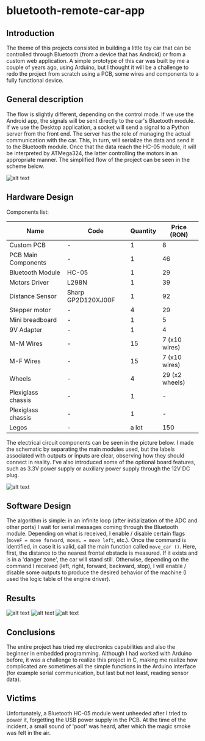 # bluetooth-remote-car-app

## Introduction

The theme of this projects consisted in building a little toy car that can be controlled through Bluetooth (from a device that has Android) or from a custom web application. A simple prototype of this car was built by me a couple of years ago, using Arduino, but I thought it will be a challenge to redo the project from scratch using a PCB, some wires and components to a fully functional device.

## General description

The flow is slightly different, depending on the control mode. If we use the Android app, the signals will be sent directly to the car's Bluetooth module. If we use the Desktop application, a socket will send a signal to a Python server from the front end. The server has the role of managing the actual communication with the car. This, in turn, will serialize the data and send it to the Bluetooth module.
Once that the data reach the HC-05 module, it will be interpreted by ATMega324, the latter controlling the motors in an appropriate manner. The simplified flow of the project can be seen in the scheme below.

![alt text](https://github.com/PopAdi/bluetooth-remote-car-app/blob/master/_images/img_1.png)

## Hardware Design

Components list:

| Name                      	| Code        	| Quantity 	| Price (RON)   	|
|----------------------------------	|--------------------	|-----------	|--------------	|
| Custom PCB            	| -                  	| 1         	| 8            	|
| PCB Main Components 	| -                  	| 1         	| 46           	|
| Bluetooth Module                  	| HC-05              	| 1         	| 29           	|
| Motors Driver                   	| L298N              	| 1         	| 39           	|
| Distance Sensor                  	| Sharp GP2D120XJ00F 	| 1         	| 92           	|
| Stepper motor            	| -                  	| 4         	| 29           	|
| Mini breadboard                  	| -                  	| 1         	| 5            	|
| 9V Adapter              	| -                  	| 1         	| 4            	|
| M-M Wires                   	| -                  	| 15        	| 7 (x10 wires) 	|
| M-F Wires                   	| -                  	| 15        	| 7 (x10 wires) 	|
| Wheels                     	| -                  	| 4         	| 29 (x2 wheels) 	|
| Plexiglass chassis                  	| -                  	| 1         	| -            	|
| Plexiglass chassis                  	| -                  	| 1         	| -            	|
| Legos                       	| -                  	| a lot     	| 150           	|

The electrical circuit components can be seen in the picture below. I made the schematic by separating the main modules used, but the labels associated with outputs or inputs are clear, observing how they should connect in reality. I've also introduced some of the optional board features, such as 3.3V power supply or auxiliary power supply through the 12V DC plug.

![alt text](https://github.com/PopAdi/bluetooth-remote-car-app/blob/master/_images/img_2.png)

## Software Design
The algorithm is simple: in an infinite loop (after initialization of the ADC and other ports) I wait for serial messages coming through the Bluetooth module. Depending on what is received, I enable / disable certain flags (`moveF = move forward`,` moveL = move left`, etc.). Once the command is identified, in case it is valid, call the main function called `move_car ()`. Here, first, the distance to the nearest frontal obstacle is measured. If it exists and is in a 'danger zone', the car will stand still. Otherwise, depending on the command I received (left, right, forward, backward, stop), I will enable / disable some outputs to produce the desired behavior of the machine (I used the logic table of the engine driver).

## Results

![alt text](https://github.com/PopAdi/bluetooth-remote-car-app/blob/master/_images/img_3.jpg)
![alt text](https://github.com/PopAdi/bluetooth-remote-car-app/blob/master/_images/img_4.jpg)
![alt text](https://github.com/PopAdi/bluetooth-remote-car-app/blob/master/_images/img_5.jpg)

## Conclusions
The entire project has tried my electronics capabilities and also the beginner in embedded programming. Although I had worked with Arduino before, it was a challenge to realize this project in C, making me realize how complicated are sometimes all the simple functions in the Arduino interface (for example serial communication, but last but not least, reading sensor data).

## Victims
Unfortunately, a Bluetooth HC-05 module went unheeded after I tried to power it, forgetting the USB power supply in the PCB. At the time of the incident, a small sound of 'poof' was heard, after which the magic smoke was felt in the air.
